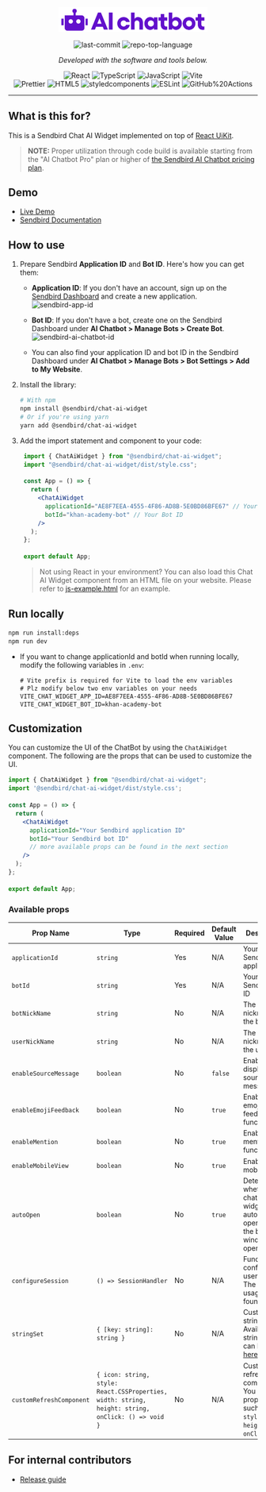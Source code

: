 <p align="center">
  <img src="./screenshot/logo.png" width="300px" >
</p>

<p align="center">
	<img src="https://img.shields.io/github/last-commit/sendbird/chat-ai-widget?style=flat&logo=git&logoColor=white&color=0080ff" alt="last-commit">
	<img src="https://img.shields.io/github/languages/top/sendbird/chat-ai-widget?style=flat&color=0080ff" alt="repo-top-language">
</p>
<p align="center">
		<em>Developed with the software and tools below.</em>
</p>
<p align="center">
  <img src="https://img.shields.io/badge/React-61DAFB.svg?style=flat&logo=React&logoColor=black" alt="React">
	<img src="https://img.shields.io/badge/TypeScript-3178C6.svg?style=flat&logo=TypeScript&logoColor=white" alt="TypeScript">
	<img src="https://img.shields.io/badge/JavaScript-F7DF1E.svg?style=flat&logo=JavaScript&logoColor=black" alt="JavaScript">
  <img src="https://img.shields.io/badge/Vite-646CFF.svg?style=flat&logo=Vite&logoColor=white" alt="Vite">
	<br>
	<img src="https://img.shields.io/badge/Prettier-F7B93E.svg?style=flat&logo=Prettier&logoColor=black" alt="Prettier">
	<img src="https://img.shields.io/badge/HTML5-E34F26.svg?style=flat&logo=HTML5&logoColor=white" alt="HTML5">
	<img src="https://img.shields.io/badge/styledcomponents-DB7093.svg?style=flat&logo=styled-components&logoColor=white" alt="styledcomponents">
	<img src="https://img.shields.io/badge/ESLint-4B32C3.svg?style=flat&logo=ESLint&logoColor=white" alt="ESLint">
	<img src="https://img.shields.io/badge/GitHub%20Actions-2088FF.svg?style=flat&logo=GitHub-Actions&logoColor=white" alt="GitHub%20Actions">
</p>
<hr>

## What is this for?
This is a Sendbird Chat AI Widget implemented on top of [React UiKit](https://github.com/sendbird/sendbird-uikit-react).

> **NOTE:** Proper utilization through code build is available starting from the "AI Chatbot Pro" plan or higher of [the Sendbird AI Chatbot pricing plan](https://sendbird.com/pricing).


## Demo
- [Live Demo](https://sendbird.github.io/chat-ai-widget/)
- [Sendbird Documentation](https://sendbird.com/docs)

## How to use
1. Prepare Sendbird **Application ID** and **Bot ID**. Here's how you can get them:
   - **Application ID**: If you don't have an account, sign up on the [Sendbird Dashboard](https://dashboard.sendbird.com/) and create a new application.
     <img src="https://static.sendbird.com/docs/sendbird-app-id@2x.png" alt="sendbird-app-id">

   - **Bot ID**: If you don't have a bot, create one on the Sendbird Dashboard under **AI Chatbot > Manage Bots > Create Bot**.
     <img src="https://static.sendbird.com/docs/sendbird-ai-chatbot-id@2x.png" alt="sendbird-ai-chatbot-id">

   - You can also find your application ID and bot ID in the Sendbird Dashboard under **AI Chatbot > Manage Bots > Bot Settings > Add to My Website**.

2. Install the library:
   ```bash
   # With npm
   npm install @sendbird/chat-ai-widget
   # Or if you're using yarn
   yarn add @sendbird/chat-ai-widget
   ```

3. Add the import statement and <ChatAiWidget /> component to your code:

   ```jsx
    import { ChatAiWidget } from "@sendbird/chat-ai-widget";
    import "@sendbird/chat-ai-widget/dist/style.css";

    const App = () => {
      return (
        <ChatAiWidget
          applicationId="AE8F7EEA-4555-4F86-AD8B-5E0BD86BFE67" // Your Sendbird Application ID
          botId="khan-academy-bot" // Your Bot ID
        />
      );
    };

    export default App;
    ```
    > Not using React in your environment? You can also load this Chat AI Widget component from an HTML file on your website. Please refer to [js-example.html](./js-example.html) for an example.
  


## Run locally

```bash
npm run install:deps
npm run dev
```

 - If you want to change applicationId and botId when running locally, modify the following variables in `.env`:
   ```
   # Vite prefix is required for Vite to load the env variables
   # Plz modify below two env variables on your needs
   VITE_CHAT_WIDGET_APP_ID=AE8F7EEA-4555-4F86-AD8B-5E0BD86BFE67
   VITE_CHAT_WIDGET_BOT_ID=khan-academy-bot
   ```

## Customization
You can customize the UI of the ChatBot by using the `ChatAiWidget` component. The following are the props that can be used to customize the UI.

```jsx
import { ChatAiWidget } from "@sendbird/chat-ai-widget";
import '@sendbird/chat-ai-widget/dist/style.css';

const App = () => {
  return (
    <ChatAiWidget
      applicationId="Your Sendbird application ID"
      botId="Your Sendbird bot ID"
      // more available props can be found in the next section
    />
  );
};

export default App;
```

### Available props
| Prop Name               | Type                                    | Required | Default Value | Description                                                                                                    |
|-------------------------|-----------------------------------------|----------|---------------|----------------------------------------------------------------------------------------------------------------|
| `applicationId`         | `string`                                | Yes      | N/A           | Your Sendbird application ID                                                                                   |
| `botId`                 | `string`                                | Yes      | N/A           | Your Sendbird bot ID                                                                                           |
| `botNickName`           | `string`                                | No       | N/A           | The nickname of the bot                                                                                        |
| `userNickName`          | `string`                                | No       | N/A           | The nickname of the user                                                                                       |
| `enableSourceMessage`   | `boolean`                               | No       | `false`       | Enables the display of the source message.                                                                     |
| `enableEmojiFeedback`   | `boolean`                               | No       | `true`        | Enables emoji feedback functionality.                                                                          |
| `enableMention`         | `boolean`                               | No       | `true`        | Enables mention functionality.                                                                                 |
| `enableMobileView`      | `boolean`                               | No       | `true`        | Enables mobile view.                                                                                           |
| `autoOpen`              | `boolean`                               | No       | `true`        | Determines whether the chatbot widget automatically opens when the browser window is opened.                   |
| `configureSession`      | `() => SessionHandler`                  | No      | N/A           | Function to configure the user session. The example usage can be found [here](./custom-session-guide.md).|
| `stringSet`             | `{ [key: string]: string }`             | No       | N/A           | Customizable string set. Available string sets can be found [here](https://github.com/sendbird/sendbird-uikit-react/blob/main/src/ui/Label/stringSet.ts). |
| `customRefreshComponent` | `{ icon: string, style: React.CSSProperties, width: string, height: string, onClick: () => void }` | No       | N/A           | Customizable refresh component. You can set properties such as `icon`, `style`, `width`, `height`, and `onClick`. |


## For internal contributors
- [Release guide](./release-guide.md)
